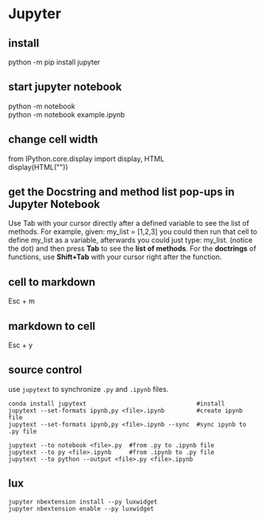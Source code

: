 # Jupyter

## install
  python -m pip install jupyter
  
## start jupyter notebook
  python -m notebook \
  python -m notebook example.ipynb

## change cell width  
  from IPython.core.display import display, HTML \
  display(HTML("<style>.container { width:100% !important; }</style>"))  
  
## get the Docstring and method list pop-ups in Jupyter Notebook
Use Tab with your cursor directly after a defined variable to see the list of methods. For example, given: my_list = [1,2,3] you could then run that cell to define my_list as a variable, afterwards you could just type: my_list. (notice the dot) and then press **Tab** to see the **list of methods**. For the **doctrings** of functions, use **Shift+Tab** with your cursor right after the function.

## cell to markdown
  Esc + m
  
## markdown to cell
  Esc + y
  
## source control
use `jupytext` to synchronize `.py` and `.ipynb` files.
```
conda install jupytext                               #install
jupytext --set-formats ipynb,py <file>.ipynb         #create ipynb file
jupytext --set-formats ipynb,py <file>.ipynb --sync  #sync ipynb to .py file

jupytext --to notebook <file>.py  #from .py to .ipynb file
jupytext --to py <file>.ipynb     #from .ipynb to .py file
jupytext --to python --output <file>.py <file>.ipynb 
```
  
## lux
    jupyter nbextension install --py luxwidget
    jupyter nbextension enable --py luxwidget
  
